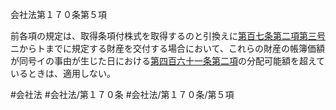 会社法第１７０条第５項

前各項の規定は、取得条項付株式を取得するのと引換えに[第百七条第二項第三号](会社法＿＿＿＿第１０７条第２項第３号)ニからトまでに規定する財産を交付する場合において、これらの財産の帳簿価額が同号イの事由が生じた日における[第四百六十一条第二項](会社法＿＿＿＿第４６１条第２項)の分配可能額を超えているときは、適用しない。

#会社法
#会社法/第１７０条
#会社法/第１７０条/第５項
